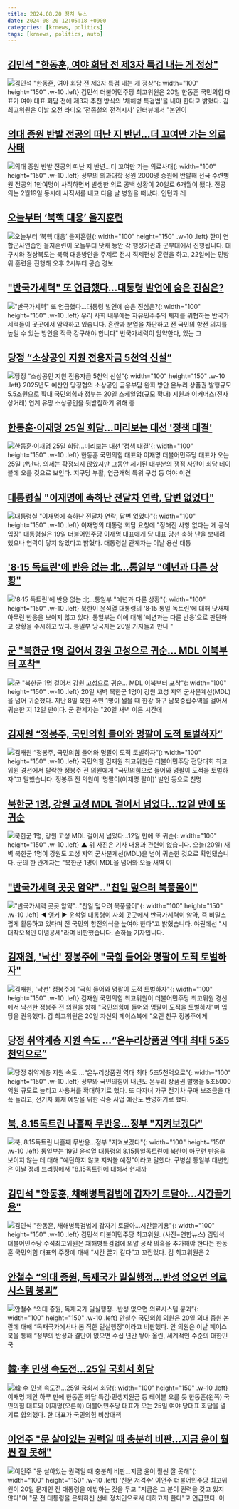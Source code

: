 ```yaml
---
title: 2024.08.20 정치 뉴스
date: 2024-08-20 12:05:18 +0900
categories: [krnews, politics]
tags: [krnews, politics, auto]
---
```

## [김민석 "한동훈, 여야 회담 전 제3자 특검 내는 게 정상"](https://n.news.naver.com/mnews/article/003/0012736635)

![김민석 "한동훈, 여야 회담 전 제3자 특검 내는 게 정상"](https://mimgnews.pstatic.net/image/origin/003/2024/08/20/12736635.jpg?type=nf220_150){: width="100" height="150" .w-10 .left}
김민석 더불어민주당 최고위원은 20일 한동훈 국민의힘 대표가 여야 대표 회담 전에 제3자 추천 방식의 '채해병 특검법'을 내야 한다고 밝혔다. 김 최고위원은 이날 오전 라디오 '전종철의 전격시사' 인터뷰에서 "본인이

## [의대 증원 반발 전공의 떠난 지 반년…더 꼬여만 가는 의료사태](https://n.news.naver.com/mnews/article/277/0005460860)

![의대 증원 반발 전공의 떠난 지 반년…더 꼬여만 가는 의료사태](https://mimgnews.pstatic.net/image/origin/277/2024/08/20/5460860.jpg?type=nf220_150){: width="100" height="150" .w-10 .left}
정부의 의과대학 정원 2000명 증원에 반발해 전국 수련병원 전공의 1만여명이 사직하면서 발생한 의료 공백 상황이 20일로 6개월이 됐다. 전공의는 2월19일 동시에 사직서를 내고 다음 날 병원을 떠났다. 인턴과 레

## [오늘부터 ‘북핵 대응’ 을지훈련](https://n.news.naver.com/mnews/article/056/0011783505)

![오늘부터 ‘북핵 대응’ 을지훈련](https://mimgnews.pstatic.net/image/origin/056/2024/08/19/11783505.jpg?type=nf220_150){: width="100" height="150" .w-10 .left}
한미 연합군사연습인 을지훈련이 오늘부터 닷새 동안 각 행정기관과 군부대에서 진행됩니다. 대구시와 경상북도는 북핵 대응방안을 주제로 전시 직제편성 훈련을 하고, 22일에는 민방위 훈련을 진행해 오후 2시부터 공습 경보

## ["반국가세력" 또 언급했다…대통령 발언에 숨은 진심은?](https://n.news.naver.com/mnews/article/437/0000406768)

!["반국가세력" 또 언급했다…대통령 발언에 숨은 진심은?](https://mimgnews.pstatic.net/image/origin/437/2024/08/19/406768.jpg?type=nf220_150){: width="100" height="150" .w-10 .left}
우리 사회 내부에는 자유민주주의 체제를 위협하는 반국가세력들이 곳곳에서 암약하고 있습니다. 혼란과 분열을 차단하고 전 국민의 항전 의지를 높일 수 있는 방안을 적극 강구해야 합니다" 반국가세력이 암약한다, 있는 그

## [당정 “소상공인 지원 전용자금 5천억 신설”](https://n.news.naver.com/mnews/article/366/0001012688)

![당정 “소상공인 지원 전용자금 5천억 신설”](https://mimgnews.pstatic.net/image/origin/366/2024/08/20/1012688.jpg?type=nf220_150){: width="100" height="150" .w-10 .left}
2025년도 예산안 당정협의 소상공인 금융부담 완화 방안 온누리 상품권 발행규모 5.5조원으로 확대 국민의힘과 정부는 20일 스케일업(규모 확대) 지원과 이커머스(전자상거래) 연계 유망 소상공인을 뒷받침하기 위해 총

## [한동훈·이재명 25일 회담…미리보는 대선 '정책 대결'](https://n.news.naver.com/mnews/article/421/0007738595)

![한동훈·이재명 25일 회담…미리보는 대선 '정책 대결'](https://mimgnews.pstatic.net/image/origin/421/2024/08/20/7738595.jpg?type=nf220_150){: width="100" height="150" .w-10 .left}
한동훈 국민의힘 대표와 이재명 더불어민주당 대표가 오는 25일 만난다. 의제는 확정되지 않았지만 그동안 제기된 대부분의 쟁점 사안이 회담 테이블에 오를 것으로 보인다. 지구당 부활, 연금개혁 특위 구성 등 여야 이견

## [대통령실 "이재명에 축하난 전달차 연락, 답변 없었다"](https://n.news.naver.com/mnews/article/001/0014882161)

![대통령실 "이재명에 축하난 전달차 연락, 답변 없었다"](https://mimgnews.pstatic.net/image/origin/001/2024/08/19/14882161.jpg?type=nf220_150){: width="100" height="150" .w-10 .left}
이재명의 대통령 회담 요청에 "정해진 사항 없다는 게 공식 입장" 대통령실은 19일 더불어민주당 이재명 대표에게 당 대표 당선 축하 난을 보내려 했으나 연락이 닿지 않았다고 밝혔다. 대통령실 관계자는 이날 용산 대통

## ['8·15 독트린'에 반응 없는 北…통일부 "예년과 다른 상황"](https://n.news.naver.com/mnews/article/421/0007739411)

!['8·15 독트린'에 반응 없는 北…통일부 "예년과 다른 상황"](https://mimgnews.pstatic.net/image/origin/421/2024/08/20/7739411.jpg?type=nf220_150){: width="100" height="150" .w-10 .left}
북한이 윤석열 대통령의 '8·15 통일 독트린'에 대해 닷새째 아무런 반응을 보이지 않고 있다. 통일부는 이에 대해 '예년과는 다른 반응'으로 판단하고 상황을 주시하고 있다. 통일부 당국자는 20일 기자들과 만나 "

## [군 "북한군 1명 걸어서 강원 고성으로 귀순… MDL 이북부터 포착"](https://n.news.naver.com/mnews/article/469/0000818573)

![군 "북한군 1명 걸어서 강원 고성으로 귀순… MDL 이북부터 포착"](https://mimgnews.pstatic.net/image/origin/469/2024/08/20/818573.jpg?type=nf220_150){: width="100" height="150" .w-10 .left}
20일 새벽 북한군 1명이 강원 고성 지역 군사분계선(MDL)을 넘어 귀순했다. 지난 8일 북한 주민 1명이 썰물 때 한강 하구 남북중립수역을 걸어서 귀순한 지 12일 만이다. 군 관계자는 "20일 새벽 이른 시간에

## [김재원 “정봉주, 국민의힘 들어와 명팔이 도적 토벌하자”](https://n.news.naver.com/mnews/article/056/0011784014)

![김재원 “정봉주, 국민의힘 들어와 명팔이 도적 토벌하자”](https://mimgnews.pstatic.net/image/origin/056/2024/08/20/11784014.jpg?type=nf220_150){: width="100" height="150" .w-10 .left}
국민의힘 김재원 최고위원은 더불어민주당 전당대회 최고위원 경선에서 탈락한 정봉주 전 의원에게 “국민의힘으로 들어와 명팔이 도적을 토벌하자”고 말했습니다. 정봉주 전 의원이 ‘명팔이(이재명 팔이)’ 발언 등으로 친명

## [북한군 1명, 강원 고성 MDL 걸어서 넘었다…12일 만에 또 귀순](https://n.news.naver.com/mnews/article/055/0001182831)

![북한군 1명, 강원 고성 MDL 걸어서 넘었다…12일 만에 또 귀순](https://mimgnews.pstatic.net/image/origin/055/2024/08/20/1182831.jpg?type=nf220_150){: width="100" height="150" .w-10 .left}
▲ 위 사진은 기사 내용과 관련이 없습니다. 오늘(20일) 새벽 북한군 1명이 강원도 고성 지역 군사분계선(MDL)을 넘어 귀순한 것으로 확인됐습니다. 군의 한 관계자는 "북한군 1명이 MDL을 넘어와 오늘 새벽 이

## ["반국가세력 곳곳 암약"‥"친일 덮으려 북풍몰이"](https://n.news.naver.com/mnews/article/214/0001368876)

!["반국가세력 곳곳 암약"‥"친일 덮으려 북풍몰이"](https://mimgnews.pstatic.net/image/origin/214/2024/08/20/1368876.jpg?type=nf220_150){: width="100" height="150" .w-10 .left}
◀ 앵커 ▶ 윤석열 대통령이 사회 곳곳에서 반국가세력이 암약, 즉 비밀스럽게 활동하고 있다며 전 국민의 항전의식을 높여야 한다"고 밝혔습니다. 야권에선 "시대착오적인 이념공세"라며 비판했습니다. 손하늘 기자입니다.

## [김재원, '낙선' 정봉주에 "국힘 들어와 명팔이 도적 토벌하자"](https://n.news.naver.com/mnews/article/421/0007738842)

![김재원, '낙선' 정봉주에 "국힘 들어와 명팔이 도적 토벌하자"](https://mimgnews.pstatic.net/image/origin/421/2024/08/20/7738842.jpg?type=nf220_150){: width="100" height="150" .w-10 .left}
김재원 국민의힘 최고위원이 더불어민주당 최고위원 경선에서 낙선한 정봉주 전 의원을 향해 "국민의힘에 들어와 명팔이 도적을 토벌하자"며 입당을 권유했다. 김 최고위원은 20일 자신의 페이스북에 "오랜 친구 정봉주에게

## [당정 취약계층 지원 속도 …“온누리상품권 역대 최대 5조5천억으로”](https://n.news.naver.com/mnews/article/009/0005352504)

![당정 취약계층 지원 속도 …“온누리상품권 역대 최대 5조5천억으로”](https://mimgnews.pstatic.net/image/origin/009/2024/08/20/5352504.jpg?type=nf220_150){: width="100" height="150" .w-10 .left}
정부와 국민의힘이 내년도 온누리 상품권 발행을 5조5000억원 규모로 늘리고 사용처를 확대하기로 했다. 또 다자녀 가구 전기차 구매 보조금을 대폭 늘리고, 전기차 화재 예방을 위한 각종 사업 예산도 반영하기로 했다.

## [북, 8.15독트린 나흘째 무반응…정부 "지켜보겠다"](https://n.news.naver.com/mnews/article/003/0012734827)

![북, 8.15독트린 나흘째 무반응…정부 "지켜보겠다"](https://mimgnews.pstatic.net/image/origin/003/2024/08/19/12734827.jpg?type=nf220_150){: width="100" height="150" .w-10 .left}
통일부는 19일 윤석열 대통령의 8.15통일독트린에 북한이 아무런 반응을 보이지 않는 데 대해 "예단하지 않고 지켜볼 예정"이라고 말했다. 구병삼 통일부 대변인은 이날 정례 브리핑에서 "8.15독트린에 대해서 현재까

## [김민석 "한동훈, 채해병특검법에 갑자기 토달아…시간끌기용"](https://n.news.naver.com/mnews/article/018/0005815262)

![김민석 "한동훈, 채해병특검법에 갑자기 토달아…시간끌기용"](https://mimgnews.pstatic.net/image/origin/018/2024/08/20/5815262.jpg?type=nf220_150){: width="100" height="150" .w-10 .left}
김민석 더불어민주당 최고위원. (사진=연합뉴스) 김민석 더불어민주당 수석최고위원은 채해병특검법에 외압 공작 의혹을 추가해야 한다는 한동훈 국민의힘 대표의 주장에 대해 “시간 끌기 같다”고 꼬집었다. 김 최고위원은 2

## [안철수 “의대 증원, 독재국가 밀실행정…반성 없으면 의료시스템 붕괴”](https://n.news.naver.com/mnews/article/016/0002351698)

![안철수 “의대 증원, 독재국가 밀실행정…반성 없으면 의료시스템 붕괴”](https://mimgnews.pstatic.net/image/origin/016/2024/08/20/2351698.jpg?type=nf220_150){: width="100" height="150" .w-10 .left}
안철수 국민의힘 의원은 20일 의대 증원 논란에 대해 “독재국가에서나 봄 직한 밀실행정”이라고 비판했다. 안 의원은 이날 페이스북을 통해 “정부의 반성과 결단이 없으면 수십 년간 쌓아 올린, 세계적인 수준의 대한민국

## [韓·李 민생 속도전…25일 국회서 회담](https://n.news.naver.com/mnews/article/081/0003473438)

![韓·李 민생 속도전…25일 국회서 회담](https://mimgnews.pstatic.net/image/origin/081/2024/08/20/3473438.jpg?type=nf220_150){: width="100" height="150" .w-10 .left}
이재명 제안 하루 만에 한동훈 화답 특검·민생지원금 등 테이블 오를 듯 한동훈(왼쪽) 국민의힘 대표와 이재명(오른쪽) 더불어민주당 대표가 오는 25일 여야 당대표 회담을 열기로 합의했다. 한 대표가 국민의힘 비상대책

## [이언주 "문 살아있는 권력일 때 충분히 비판…지금 윤이 훨씬 잘 못해"](https://n.news.naver.com/mnews/article/003/0012736862)

![이언주 "문 살아있는 권력일 때 충분히 비판…지금 윤이 훨씬 잘 못해"](https://mimgnews.pstatic.net/image/origin/003/2024/08/20/12736862.jpg?type=nf220_150){: width="100" height="150" .w-10 .left}
'친문 저격수' 이언주 더불어민주당 최고위원이 20일 문재인 전 대통령을 예방하는 것을 두고 "지금은 그 분이 권력을 갖고 있지 않다"며 "문 전 대통령을 은퇴하신 선배 정치인으로서 대하고자 한다"고 언급했다. 이


